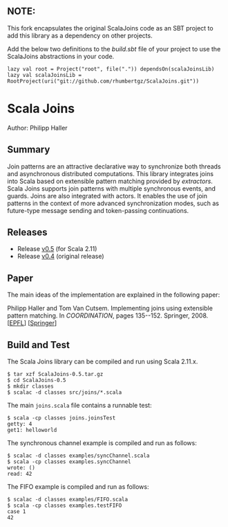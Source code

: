 ## NOTE:
This fork encapsulates the original ScalaJoins code as an SBT project to add this library as a dependency on other projects.

Add the below two definitions to the *build.sbt* file of your project to use the ScalaJoins abstractions in your code.

    lazy val root = Project("root", file(".")) dependsOn(scalaJoinsLib)
    lazy val scalaJoinsLib = RootProject(uri("git://github.com/rhumbertgz/ScalaJoins.git"))



# Scala Joins

Author: Philipp Haller

## Summary

Join patterns are an attractive declarative way to synchronize both threads
and asynchronous distributed computations. This library integrates joins into
Scala based on extensible pattern matching provided by *extractors*. Scala
Joins supports join patterns with multiple synchronous events, and guards.
Joins are also integrated with actors. It enables the use of join patterns in
the context of more advanced synchronization modes, such as future-type
message sending and token-passing continuations.

## Releases

- Release [v0.5](https://github.com/phaller/ScalaJoins/releases/tag/v0.5) (for Scala 2.11)
- Release [v0.4](https://github.com/phaller/ScalaJoins/releases/tag/v0.4) (original release)

## Paper

The main ideas of the implementation are explained in the following paper:

Philipp Haller and Tom Van Cutsem. Implementing joins using extensible
pattern matching. In *COORDINATION*, pages 135--152. Springer, 2008.
[[EPFL](http://infoscience.epfl.ch/record/125992)]
[[Springer](http://link.springer.com/chapter/10.1007/978-3-540-68265-3_9)]

## Build and Test

The Scala Joins library can be compiled and run using Scala 2.11.x.

    $ tar xzf ScalaJoins-0.5.tar.gz
    $ cd ScalaJoins-0.5
    $ mkdir classes
    $ scalac -d classes src/joins/*.scala

The main `joins.scala` file contains a runnable test:

    $ scala -cp classes joins.joinsTest
    getty: 4
    get1: helloworld

The synchronous channel example is compiled and run as follows:

    $ scalac -d classes examples/syncChannel.scala
    $ scala -cp classes examples.syncChannel
    wrote: ()
    read: 42

The FIFO example is compiled and run as follows:

    $ scalac -d classes examples/FIFO.scala
    $ scala -cp classes examples.testFIFO
    case 1
    42
